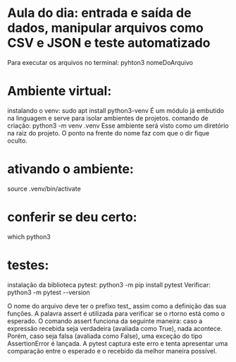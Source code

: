 # Aula do dia: entrada e saída de dados, manipular arquivos como CSV e JSON e teste automatizado

Para executar os arquivos no terminal: pyhton3 nomeDoArquivo

# Ambiente virtual:
instalando o venv: sudo apt install python3-venv
É um módulo já embutido na linguagem e serve para isolar ambientes de projetos. 
comando de criação:
python3 -m venv .venv
Esse ambiente será visto como um diretório na raiz do projeto. O ponto na frente do nome faz com que o dir fique oculto.
# ativando o ambiente:
  source .venv/bin/activate
# conferir se deu certo:
  which python3


  # testes:
instalação da biblioteca pytest:
  python3 -m pip install pytest
Verificar:  python3 -m pytest --version

O nome do arquivo deve ter o prefixo test_ assim como a definição das sua funções. A palavra assert é utilizada para verificar se o rtorno está como o esperado. 
O comando assert funciona da seguinte maneira: caso a expressão recebida seja verdadeira (avaliada como True), nada acontece. Porém, caso seja falsa (avaliada como False), uma exceção do tipo AssertionError é lançada. A pytest captura este erro e tenta apresentar uma comparação entre o esperado e o recebido da melhor maneira possível.

